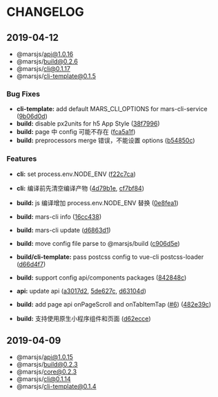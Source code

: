# CHANGELOG

## 2019-04-12

- @marsjs/api@1.0.16
- @marsjs/build@0.2.6
- @marsjs/cli@0.1.17
- @marsjs/cli-template@0.1.5

### Bug Fixes

* **cli-template:** add default MARS_CLI_OPTIONS for mars-cli-service ([9b06d0d](https://github.com/max-team/Mars/commit/9b06d0d))
* **build:** disable px2units for h5 App Style ([38f7996](https://github.com/max-team/Mars/commit/38f7996))
* **build:** page 中 config 可能不存在 ([fca5a1f](https://github.com/max-team/Mars/commit/fca5a1f))
* **build:** preprocessors merge 错误，不能设置 options ([b54850c](https://github.com/max-team/Mars/commit/b54850c))


### Features

* **cli:** set process.env.NODE_ENV ([f22c7ca](https://github.com/max-team/Mars/commit/f22c7ca))
* **cli:** 编译前先清空编译产物 ([4d79b1e](https://github.com/max-team/Mars/commit/4d79b1e), [cf7bf84](https://github.com/max-team/Mars/commit/cf7bf84))
* **build:** js 编译增加 process.env.NODE_ENV 替换 ([0e8fea1](https://github.com/max-team/Mars/commit/0e8fea1))
* **build:** mars-cli info ([16cc438](https://github.com/max-team/Mars/commit/16cc438))
* **build:** mars-cli update ([d6863d1](https://github.com/max-team/Mars/commit/d6863d1))
* **build:** move config file parse to @marsjs/build ([c906d5e](https://github.com/max-team/Mars/commit/c906d5e))
* **build/cli-template:** pass postcss config to vue-cli postcss-loader ([d66d4f7](https://github.com/max-team/Mars/commit/d66d4f7))

* **build:** support config api/components packages ([842848c](https://github.com/max-team/Mars/commit/842848c))
* **api:** update api ([a3017d2](https://github.com/max-team/Mars/commit/a3017d2), [5de627c](https://github.com/max-team/Mars/commit/5de627c), [d63104d](https://github.com/max-team/Mars/commit/d63104d))
* **build:**  add page api onPageScroll and onTabItemTap ([#6](https://github.com/max-team/Mars/issues/6)) ([482e39c](https://github.com/max-team/Mars/commit/482e39c))
* **build:** 支持使用原生小程序组件和页面 ([d62ecce](https://github.com/max-team/Mars/commit/d62ecce))

## 2019-04-09

- @marsjs/api@1.0.15
- @marsjs/build@0.2.3
- @marsjs/core@0.2.3
- @marsjs/cli@0.1.14
- @marsjs/cli-template@0.1.4
